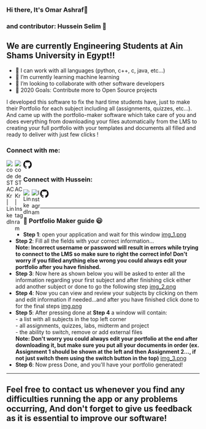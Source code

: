 ### Hi there, It's Omar Ashraf👋
### and contributor: Hussein Selim 👋

## We are currently Engineering Students at Ain Shams University in Egypt!!

- 🔭 I can work with all languages (python, c++, c, java, etc...)
- 🌱 I’m currently learning machine learning 
- 👯 I’m looking to collaborate with other software developers
- 🥅 2020 Goals: Contribute more to Open Source projects

I developed this software to fix the hard time students have, just to make their Portfolio for each subject
including all (assignments, quizzes, etc...). And came up with the portfolio-maker software which take care of you 
and does everything from downloading your files automatically from the LMS to creating your full portfolio with your 
templates and documents all filled and ready to deliver with just few clicks !
### Connect with me:

[<img align="left" alt="codeSTACKr | LinkedIn" width="22px" src="https://cdn.jsdelivr.net/npm/simple-icons@v3/icons/linkedin.svg" />][linkedin_omar]
[<img align="left" alt="codeSTACKr | Instagram" width="22px" src="https://cdn.jsdelivr.net/npm/simple-icons@v3/icons/instagram.svg" />][instagram_omar]
[<img align="left" alt="GitHub" width="22px" src="https://raw.githubusercontent.com/github/explore/78df643247d429f6cc873026c0622819ad797942/topics/github/github.png" />][github_omar]
<br />

### Connect with Hussein:

[<img align="left" alt="LinkedIn" width="22px" src="https://cdn.jsdelivr.net/npm/simple-icons@v3/icons/linkedin.svg" />][linkedin_hussein]
[<img align="left" alt="Instagram" width="22px" src="https://cdn.jsdelivr.net/npm/simple-icons@v3/icons/instagram.svg" />][instagram_hussein]
[<img align="left" alt="GitHub" width="22px" src="https://raw.githubusercontent.com/github/explore/78df643247d429f6cc873026c0622819ad797942/topics/github/github.png" />][github_hussein]
<br />
<br />

---


### 📕 Portfolio Maker guide 😃

<!-- BLOG-POST-LIST:START -->
- **Step 1**: open your application and wait for this window [img_1.png](https://github.com/SpadeQ22/portfolio-maker-repo/blob/master/imagesforreadme/img_1.png)
- **Step 2**: Fill all the fields with your correct information...
 <br /> **Note: Incorrect username or password will result in errors while trying to connect 
 to the LMS so make sure to right the correct info! Don't worry if you filled anything else wrong you could always edit your portfolio after you have finished.**
- **Step 3**: Now here as shown below you will be asked to enter all the information regarding your first subject 
 and after finishing click either add another subject or done to go the following step [img_2.png](https://github.com/SpadeQ22/portfolio-maker-repo/blob/master/imagesforreadme/img_2.png)
- **Step 4**: Now you can view and review your subjects by clicking on them and edit information if needed...and after you have finished click done to for the final steps [img.png](https://github.com/SpadeQ22/portfolio-maker-repo/blob/master/imagesforreadme/img.png)
- **Step 5**: After pressing done at **Step 4** a window will contain:
<br /> - a list with all subjects in the top left corner
<br /> - all assignments, quizzes, labs, midterm and project
<br /> - the ability to switch, remove or add external files 
<br /> **Note: Don't worry you could always edit your portfolio at the end after downloading it, but make sure you put
all your documents in order (ex. Assignment 1 should be shown at the left and then Assignment 2..., if not
just switch them using the switch button in the top)**
[img_3.png](https://github.com/SpadeQ22/portfolio-maker-repo/blob/master/imagesforreadme/img_3.png)
- **Step 6**: Now press Done, and you'll have your portfolio generated! 
<!-- BLOG-POST-LIST:END -->

---
Feel free to contact us whenever you find any difficulties running the app or any problems occurring,
And don't forget to give us feedback as it is essential to improve our software!
---
[instagram_omar]: https://instagram.com/codeSTACKr
[instagram_hussein]: https://www.instagram.com/husseinaselim/
[linkedin_omar]: https://www.linkedin.com/in/omaco2211/
[linkedin_hussein]: https://www.linkedin.com/in/hussein-selim-6190521a0/
[facebook_omar]: https://www.facebook.com/omar.ashraf.7946?_rdc=1&_rdr
[facebook_hussein]: https://www.facebook.com/profile.php?id=100009406842928
[github_omar]: https://github.com/SpadeQ22
[github_hussein]: https://github.com/Hussein-Selim